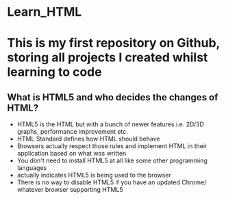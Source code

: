 # Learn_HTML
# This is my first repository on Github, storing all projects I created whilst learning to code

## What is HTML5 and who decides the changes of HTML? ##
- HTML5 is the HTML but with a bunch of newer features i.e. 2D/3D graphs, performance improvement etc.
- HTML Standard defines how HTML should behave
- Browsers actually respect those rules and implement HTML in their application based on what was written
- You don't need to install HTML5 at all like some other programming languages
- <!DOCTYPE html> actually indicates HTML5 is being used to the browser
- There is no way to disable HTML5 if you have an updated Chrome/ whatever browser supporting HTML5